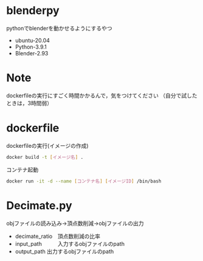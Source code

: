 # blenderpy
 
pythonでblenderを動かせるようにするやつ

* ubuntu-20.04
* Python-3.9.1
* Blender-2.93
 
# Note
 dockerfileの実行にすごく時間かかるんで，気をつけてください
 （自分で試したときは，3時間弱）

# dockerfile
 
dockerfileの実行(イメージの作成)
 
```bash
docker build -t [イメージ名] .
```

コンテナ起動

```bash
docker run -it -d --name [コンテナ名] [イメージID] /bin/bash
```

# Decimate.py

objファイルの読み込み→頂点数削減→objファイルの出力

* decimate_ratio　頂点数削減の比率
* input_path　　　入力するobjファイルのpath
* output_path    出力するobjファイルのpath
